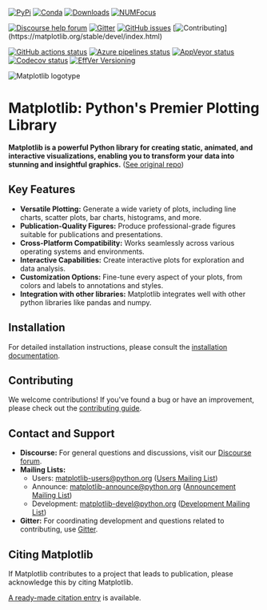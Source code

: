 [![PyPi](https://img.shields.io/pypi/v/matplotlib)](https://pypi.org/project/matplotlib/)
[![Conda](https://img.shields.io/conda/vn/conda-forge/matplotlib)](https://anaconda.org/conda-forge/matplotlib)
[![Downloads](https://img.shields.io/pypi/dm/matplotlib)](https://pypi.org/project/matplotlib)
[![NUMFocus](https://img.shields.io/badge/powered%20by-NumFOCUS-orange.svg?style=flat&colorA=E1523D&colorB=007D8A)](https://numfocus.org)

[![Discourse help forum](https://img.shields.io/badge/help_forum-discourse-blue.svg)](https://discourse.matplotlib.org)
[![Gitter](https://badges.gitter.im/matplotlib/matplotlib.svg)](https://gitter.im/matplotlib/matplotlib)
[![GitHub issues](https://img.shields.io/badge/issue_tracking-github-blue.svg)](https://github.com/matplotlib/matplotlib/issues)
[![Contributing](https://img.shields.io/badge/PR-Welcome-%23FF8300.svg?)](https://matplotlib.org/stable/devel/index.html)

[![GitHub actions status](https://github.com/matplotlib/matplotlib/workflows/Tests/badge.svg)](https://github.com/matplotlib/matplotlib/actions?query=workflow%3ATests)
[![Azure pipelines status](https://dev.azure.com/matplotlib/matplotlib/_apis/build/status/matplotlib.matplotlib?branchName=main)](https://dev.azure.com/matplotlib/matplotlib/_build/latest?definitionId=1&branchName=main)
[![AppVeyor status](https://ci.appveyor.com/api/projects/status/github/matplotlib/matplotlib?branch=main&svg=true)](https://ci.appveyor.com/project/matplotlib/matplotlib)
[![Codecov status](https://codecov.io/github/matplotlib/matplotlib/badge.svg?branch=main&service=github)](https://app.codecov.io/gh/matplotlib/matplotlib)
[![EffVer Versioning](https://img.shields.io/badge/version_scheme-EffVer-0097a7)](https://jacobtomlinson.dev/effver)

![Matplotlib logotype](https://matplotlib.org/_static/logo2.svg)

# Matplotlib: Python's Premier Plotting Library

**Matplotlib is a powerful Python library for creating static, animated, and interactive visualizations, enabling you to transform your data into stunning and insightful graphics.** ([See original repo](https://github.com/matplotlib/matplotlib))

## Key Features

*   **Versatile Plotting:** Generate a wide variety of plots, including line charts, scatter plots, bar charts, histograms, and more.
*   **Publication-Quality Figures:** Produce professional-grade figures suitable for publications and presentations.
*   **Cross-Platform Compatibility:** Works seamlessly across various operating systems and environments.
*   **Interactive Capabilities:** Create interactive plots for exploration and data analysis.
*   **Customization Options:** Fine-tune every aspect of your plots, from colors and labels to annotations and styles.
*   **Integration with other libraries:** Matplotlib integrates well with other python libraries like pandas and numpy.

## Installation

For detailed installation instructions, please consult the [installation documentation](https://matplotlib.org/stable/users/installing/index.html).

## Contributing

We welcome contributions!  If you've found a bug or have an improvement, please check out the [contributing guide](https://matplotlib.org/devdocs/devel/contribute.html).

## Contact and Support

*   **Discourse:** For general questions and discussions, visit our [Discourse forum](https://discourse.matplotlib.org/).
*   **Mailing Lists:**
    *   Users: <matplotlib-users@python.org> ([Users Mailing List](https://mail.python.org/mailman/listinfo/matplotlib-users))
    *   Announce: <matplotlib-announce@python.org> ([Announcement Mailing List](https://mail.python.org/mailman/listinfo/matplotlib-announce))
    *   Development: <matplotlib-devel@python.org> ([Development Mailing List](https://mail.python.org/mailman/listinfo/matplotlib-devel))
*   **Gitter:**  For coordinating development and questions related to contributing, use [Gitter](https://gitter.im/matplotlib/matplotlib).

## Citing Matplotlib

If Matplotlib contributes to a project that leads to publication, please acknowledge this by citing Matplotlib.

[A ready-made citation
entry](https://matplotlib.org/stable/users/project/citing.html) is
available.